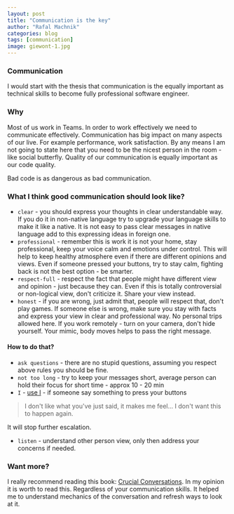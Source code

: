 ```yaml
---
layout: post
title: "Communication is the key"
author: "Rafal Machnik"
categories: blog
tags: [communication]
image: giewont-1.jpg
---
```


### Communication
I would start with the thesis that communication is the equally important as technical skills to become
fully professional software engineer.

### Why
Most of us work in Teams. In order to work effectively we need to communicate effectively.
Communication has big impact on many aspects of our live. For example performance, work satisfaction.
By any means I am not going to state here that you need to be the nicest person in the room - like social butterfly.
Quality of our communication is equally important as our code quality. 

Bad code is as dangerous as bad communication.

### What I think good communication should look like?
* `clear` - you should express your thoughts in clear understandable way.
If you do it in non-native language try to upgrade your language skills to make it like a native. 
It is not easy to pass clear messages in native language add to this expressing ideas in foreign one.
* `professional` - remember this is work it is not your home, stay professional, 
keep your voice calm and emotions under control.
This will help to keep healthy atmosphere even if there are different opinions and views.
Even if someone pressed your buttons, try to stay calm, fighting back is not the best option - be smarter.
* `respect-full` - respect the fact that people might have different view and opinion - just because they can.
Even if this is totally controversial or non-logical view, don't criticize it. Share your view instead.
* `honest` - if you are wrong, just admit that, people will respect that, don't play games.
If someone else is wrong, make sure you stay with facts and express your view in clear and professional way. 
No personal trips allowed here.
If you work remotely - turn on your camera, don't hide yourself. 
Your mimic, body moves helps to pass the right message.

#### How to do that?
* `ask questions` - there are no stupid questions, assuming you respect above rules you should be fine.
* `not too long` - try to keep your messages short, average person can hold their focus for short time - approx 10 - 20 min
* `I` - [use I](https://www.goodtherapy.org/blog/psychpedia/i-message) -
if someone say something to press your buttons
> I don't like what you've just said, it makes me feel... I don't want this to happen again.

It will stop further escalation.
* `listen` - understand other person view, only then address your concerns if needed.

### Want more? 
I really recommend reading this book: [Crucial Conversations](https://www.goodreads.com/book/show/15014.Crucial_Conversations).
In my opinion it is worth to read this. Regardless of your communication skills.
It helped me to understand mechanics of the conversation and refresh ways to look at it.